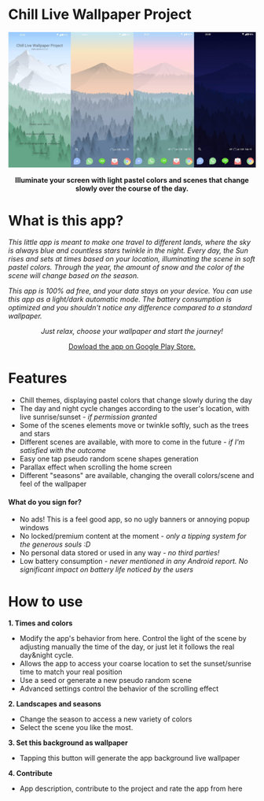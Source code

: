 # Chill Live Wallpaper Project

![This is a showcase](/Assets/showcase.png "showcase")

**<div align="center">Illuminate your screen with light pastel colors and scenes that change slowly over the course of the day.**</div>

# What is this app?

_This little app is meant to make one travel to different lands, where the sky is always blue and countless stars twinkle in the night.
Every day, the Sun rises and sets at times based on your location, illuminating the scene in soft pastel colors. Through the year, the amount of snow and the color of the scene will change based on the season._

_This app is 100% ad free, and your data stays on your device.
You can use this app as a light/dark automatic mode. The battery consumption is optimized and you shouldn't notice any difference compared to a standard wallpaper._

<div align="center">
  
  _Just relax, choose your wallpaper and start the journey!_
  
  [Dowload the app on Google Play Store.](https://play.google.com/store/apps/details?id=com.chilllive.chillwallpaperproject)
  
  </div>


# Features

* Chill themes, displaying pastel colors that change slowly during the day
* The day and night cycle changes according to the user's location, with live sunrise/sunset - _if permission granted_
* Some of the scenes elements move or twinkle softly, such as the trees and stars
* Different scenes are available, with more to come in the future - _if I'm satisfied with the outcome_
* Easy one tap pseudo random scene shapes generation
* Parallax effect when scrolling the home screen
* Different "seasons" are available, changing the overall colors/scene and feel of the wallpaper

#### What do you sign for?

* No ads! This is a feel good app, so no ugly banners or annoying popup windows
* No locked/premium content at the moment - _only a tipping system for the generous souls :D_
* No personal data stored or used in any way - _no third parties!_
* Low battery consumption - _never mentioned in any Android report. No significant impact on battery life noticed by the users_

# How to use

**1. Times and colors** 
* Modify the app's behavior from here. Control the light of the scene by adjusting manually the time of the day, or just let it follows the real day&night cycle.
* Allows the app to access your coarse location to set the sunset/sunrise time to match your real position
* Use a seed or generate a new pseudo random scene
* Advanced settings control the behavior of the scrolling effect

**2. Landscapes and seasons** 
* Change the season to access a new variety of colors
* Select the scene you like the most.

**3. Set this background as wallpaper** 
* Tapping this button will generate the app background live wallpaper

**4. Contribute** 
* App description, contribute to the project and rate the app from here
